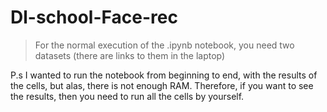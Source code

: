 # Dl-school-Face-rec

> For the normal execution of the .ipynb notebook, you need two datasets (there are links to them in the laptop)

P.s I wanted to run the notebook from beginning to end, with the results of the cells, but alas, there is not enough RAM.
Therefore, if you want to see the results, then you need to run all the cells by yourself.
